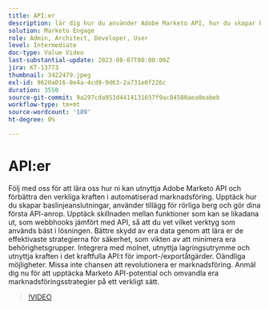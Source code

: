 ```yaml
---
title: API:er
description: lär dig hur du använder Adobe Marketo API, hur du skapar baslinjeanslutningar, använder tillägg för rörliga berg och gör dina första API-anrop. Lär dig mer om webhooks jämfört med API, så att du vet vilket verktyg som används bäst i din lösning. Lär dig de effektivaste strategierna för säkerhet, inklusive att miniera dina behörighetsgrupper. Integrera med molnet, utnyttja lagringsutrymme och utnyttja kraften i det kraftfulla API:t för import-/exportåtgärder.
solution: Marketo Engage
role: Admin, Architect, Developer, User
level: Intermediate
doc-type: Value Video
last-substantial-update: 2023-08-07T00:00:00Z
jira: KT-13773
thumbnail: 3422479.jpeg
exl-id: 9620a016-8e4a-4cd9-9d63-2a731e0f226c
duration: 3550
source-git-commit: 9a297cda953d4414131657f9ac84580aea0eabeb
workflow-type: tm+mt
source-wordcount: '189'
ht-degree: 0%

---
```


# API:er

Följ med oss för att lära oss hur ni kan utnyttja Adobe Marketo API och förbättra den verkliga kraften i automatiserad marknadsföring. Upptäck hur du skapar baslinjeanslutningar, använder tillägg för rörliga berg och gör dina första API-anrop. Upptäck skillnaden mellan funktioner som kan se likadana ut, som webbhooks jämfört med API, så att du vet vilket verktyg som används bäst i lösningen. Bättre skydd av era data genom att lära er de effektivaste strategierna för säkerhet, som vikten av att minimera era behörighetsgrupper. Integrera med molnet, utnyttja lagringsutrymme och utnyttja kraften i det kraftfulla API:t för import-/exportåtgärder. Oändliga möjligheter. Missa inte chansen att revolutionera er marknadsföring. Anmäl dig nu för att upptäcka Marketo API-potential och omvandla era marknadsföringsstrategier på ett verkligt sätt.

>[!VIDEO](https://video.tv.adobe.com/v/3422479/?learn=on)
